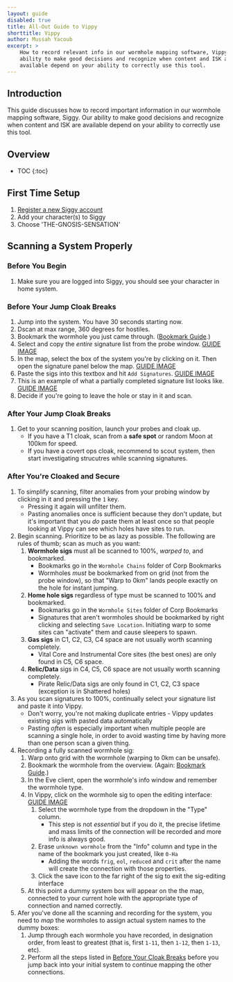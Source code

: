 ```yaml
---
layout: guide
disabled: true
title: All-Out Guide to Vippy
shorttitle: Vippy
author: Mussah Yacoub
excerpt: >
    How to record relevant info in our wormhole mapping software, Vippy.  Our
    ability to make good decisions and recognize when content and ISK are
    available depend on your ability to correctly use this tool.
---
```


## Introduction

This guide discusses how to record important information in our wormhole mapping software, Siggy.  Our ability to make good decisions and recognize when content and ISK are available depend on your ability to correctly use this tool.

## Overview

* TOC
{:toc}

## First Time Setup

1. [Register a new Siggy account](https://siggy.borkedlabs.com/)
1. Add your character(s) to Siggy 
1. Choose 'THE-GNOSIS-SENSATION'

## Scanning a System Properly

### Before You Begin

1. Make sure you are logged into Siggy, you should see your character in home system.

### Before Your Jump Cloak Breaks

1. Jump into the system.  You have 30 seconds starting now.
1. Dscan at max range, 360 degrees for hostiles.
1. Bookmark the wormhole you just came through.  ([Bookmark Guide](http://all-out.github.io/guides/bookmarks/).)
1. Select and copy the *entire* signature list from the probe window. [GUIDE IMAGE]({{site.baseurl}}/img/probewindow.png)
1. In the map, select the box of the system you're by clicking on it.  Then open the signature panel below the map.  [GUIDE IMAGE]({{site.baseurl}}/img/showsigs.png)
1. Paste the sigs into this textbox and hit `Add Signatures`.  [GUIDE IMAGE]({{site.baseurl}}/img/pastesigs.png)
1. This is an example of what a partially completed signature list looks like.  [GUIDE IMAGE]({{site.baseurl}}/img/partiallycompletesigs.png)
1. Decide if you're going to leave the hole or stay in it and scan.

### After Your Jump Cloak Breaks

1. Get to your scanning position, launch your probes and cloak up.
    - If you have a T1 cloak, scan from a **safe spot** or random Moon at 100km for speed.
    - If you have a covert ops cloak, recommend to scout system, then start investigating strucutres while scanning signatures.

### After You're Cloaked and Secure

1. To simplify scanning, filter anomalies from your probing window by clicking in it and pressing the `1` key.
    - Pressing it again will unfilter them.
    - Pasting anomalies once is sufficient because they don't update, but it's important that you *do* paste them at least once so that people looking at Vippy can see which holes have sites to run.
1. Begin scanning.  Prioritize to be as lazy as possible.  The following are rules of thumb; scan as much as you want:
    1. **Wormhole sigs** must all be scanned to 100%, *warped to*, and bookmarked.
        - Bookmarks go in the `Wormhole Chains` folder of Corp Bookmarks
        - Wormholes *must* be bookmarked from on grid (not from the probe window), so that "Warp to 0km" lands people exactly on the hole for instant jumping.
    1. **Home hole sigs** regardless of type must be scanned to 100% and bookmarked.
        - Bookmarks go in the `Wormhole Sites` folder of Corp Bookmarks
        - Signatures that aren't wormholes should be bookmarked by right clicking and selecting `Save Location`.  Initiating warp to some sites can "activate" them and cause sleepers to spawn.
    1. **Gas sigs** in C1, C2, C3, C4 space are not usually worth scanning completely.
        - Vital Core and Instrumental Core sites (the best ones) are only found in C5, C6 space.
    1. **Relic/Data** sigs in C4, C5, C6 space are not usually worth scanning completely.
        - Pirate Relic/Data sigs are only found in C1, C2, C3 space (exception is in Shattered holes)
1. As you scan signatures to 100%, continually select your signature list and paste it into Vippy.
    - Don't worry, you're not making duplicate entries - Vippy updates existing sigs with pasted data automatically
    - Pasting *often* is especially important when multiple people are scanning a single hole, in order to avoid wasting time by having more than one person scan a given thing.
1. Recording a fully scanned wormhole sig:
    1. Warp onto grid with the wormhole (warping to 0km can be unsafe).
    1. Bookmark the wormhole from the overview.  (Again: [Bookmark Guide](http://all-out.github.io/guides/bookmarks/).)
    1. In the Eve client, open the wormhole's info window and remember the wormhole type.
    1. In Vippy, click on the wormhole sig to open the editing interface: [GUIDE IMAGE]({{site.baseurl}}/img/wh_recording.png)
        1. Select the wormhole type from the dropdown in the "Type" column.
            - This step is not _essential_ but if you do it, the precise lifetime and mass limits of the connection will be recorded and more info is always good.
        1. Erase `unknown wormhole` from the "Info" column and type in the name of the bookmark you just created, like `0-Ha`
            - Adding the words `frig`, `eol`, `reduced` and `crit` after the name will create the connection with those properties.
        1. Click the save icon to the far right of the sig to exit the sig-editing interface
    1. At this point a dummy system box will appear on the the map, connected to your current hole with the appropriate type of connection and named correctly.
1. Afer you've done all the scanning and recording for the system, you need to *map* the wormholes to assign actual system names to the dummy boxes:
    1. Jump through each wormhole you have recorded, in designation order, from least to greatest (that is, first `1-11`, then `1-12`, then `1-13`, etc).
    1. Perform all the steps listed in [Before Your Cloak Breaks](#before-your-cloak-breaks) before you jump back into your initial system to continue mapping the other connections.
